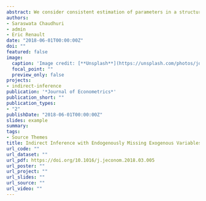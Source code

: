 ```yaml
---
abstract: We consider consistent estimation of parameters in a structural model by Indirect Inference (II) when the exogenous variables can be missing at random (MAR) endogenously. We demonstrate that II procedures that simply discard sample units with missing observations can yield inconsistent estimates of the true structural parameters. By inverse probability weighting (IPW) the “complete case” observations, i.e., sample units with no missing variables for the observed and simulated samples, we propose a new method of II to consistently estimate the structural parameters of interest. Asymptotic properties of the new estimator are discussed. We consider a multinomial probit model to illustrate this approach and subsequently consider simulation studies in a variety of discrete choice models with and without dynamics in terms of lagged dependent variables and serially correlated errors. The simulation results demonstrate the severe bias incurred by existing II estimators, and its correction by our new II estimator.
authors:
- Saraswata Chaudhuri
- admin
- Eric Renault
date: "2018-06-01T00:00:00Z"
doi: ""
featured: false
image:
  caption: 'Image credit: [**Unsplash**](https://unsplash.com/photos/jdD8gXaTZsc)'
  focal_point: ""
  preview_only: false
projects:
- indirect-inference
publication: '*Journal of Econometrics*'
publication_short: ""
publication_types:
- "2"
publishDate: "2018-06-01T00:00:00Z"
slides: example
summary:
tags:
- Source Themes
title: Indirect Inference with Endogenously Missing Exogenous Variables.
url_code: ""
url_dataset: ""
url_pdf: https://doi.org/10.1016/j.jeconom.2018.03.005
url_poster: ""
url_project: ""
url_slides: ""
url_source: ""
url_video: ""
---
```


